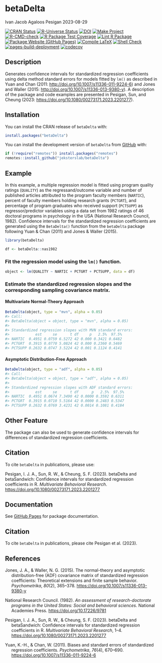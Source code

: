 betaDelta
================
Ivan Jacob Agaloos Pesigan
2023-08-29

<!-- README.md is generated from README.Rmd. Please edit that file -->
<!-- badges: start -->

[![CRAN
Status](https://www.r-pkg.org/badges/version/betaDelta)](https://cran.r-project.org/package=betaDelta)
[![R-Universe
Status](https://jeksterslab.r-universe.dev/badges/betaDelta)](https://jeksterslab.r-universe.dev)
[![DOI](https://zenodo.org/badge/DOI/10.1080/00273171.2023.2201277.svg)](https://doi.org/10.1080/00273171.2023.2201277)
[![Make
Project](https://github.com/jeksterslab/betaDelta/actions/workflows/make.yml/badge.svg)](https://github.com/jeksterslab/betaDelta/actions/workflows/make.yml)
[![R-CMD-check](https://github.com/jeksterslab/betaDelta/actions/workflows/check-full.yml/badge.svg)](https://github.com/jeksterslab/betaDelta/actions/workflows/check-full.yml)
[![R Package Test
Coverage](https://github.com/jeksterslab/betaDelta/actions/workflows/test-coverage.yml/badge.svg)](https://github.com/jeksterslab/betaDelta/actions/workflows/test-coverage.yml)
[![Lint R
Package](https://github.com/jeksterslab/betaDelta/actions/workflows/lint.yml/badge.svg)](https://github.com/jeksterslab/betaDelta/actions/workflows/lint.yml)
[![Package Website (GitHub
Pages)](https://github.com/jeksterslab/betaDelta/actions/workflows/pkgdown-gh-pages.yml/badge.svg)](https://github.com/jeksterslab/betaDelta/actions/workflows/pkgdown-gh-pages.yml)
[![Compile
LaTeX](https://github.com/jeksterslab/betaDelta/actions/workflows/latex.yml/badge.svg)](https://github.com/jeksterslab/betaDelta/actions/workflows/latex.yml)
[![Shell
Check](https://github.com/jeksterslab/betaDelta/actions/workflows/shellcheck.yml/badge.svg)](https://github.com/jeksterslab/betaDelta/actions/workflows/shellcheck.yml)
[![pages-build-deployment](https://github.com/jeksterslab/betaDelta/actions/workflows/pages/pages-build-deployment/badge.svg)](https://github.com/jeksterslab/betaDelta/actions/workflows/pages/pages-build-deployment)
[![codecov](https://codecov.io/gh/jeksterslab/betaDelta/branch/main/graph/badge.svg?token=KVLUET3DJ6)](https://codecov.io/gh/jeksterslab/betaDelta)
<!-- badges: end -->

## Description

Generates confidence intervals for standardized regression coefficients
using delta method standard errors for models fitted by `lm()` as
described in Yuan and Chan (2011:
<http://doi.org/10.1007/s11336-011-9224-6>) and Jones and Waller (2015:
<http://doi.org/10.1007/s11336-013-9380-y>). A description of the
package and code examples are presented in Pesigan, Sun, and Cheung
(2023: <https://doi.org/10.1080/00273171.2023.2201277>).

## Installation

You can install the CRAN release of `betaDelta` with:

``` r
install.packages("betaDelta")
```

You can install the development version of `betaDelta` from
[GitHub](https://github.com/jeksterslab/betaDelta) with:

``` r
if (!require("remotes")) install.packages("remotes")
remotes::install_github("jeksterslab/betaDelta")
```

## Example

In this example, a multiple regression model is fitted using program
quality ratings (`QUALITY`) as the regressand/outcome variable and
number of published articles attributed to the program faculty members
(`NARTIC`), percent of faculty members holding research grants
(`PCTGRT`), and percentage of program graduates who received support
(`PCTSUPP`) as regressor/predictor variables using a data set from 1982
ratings of 46 doctoral programs in psychology in the USA (National
Research Council, 1982). Confidence intervals for the standardized
regression coefficients are generated using the `BetaDelta()` function
from the `betaDelta` package following Yuan & Chan (2011) and Jones &
Waller (2015).

``` r
library(betaDelta)
```

``` r
df <- betaDelta::nas1982
```

### Fit the regression model using the `lm()` function.

``` r
object <- lm(QUALITY ~ NARTIC + PCTGRT + PCTSUPP, data = df)
```

### Estimate the standardized regression slopes and the corresponding sampling covariance matrix.

#### Multivariate Normal-Theory Approach

``` r
BetaDelta(object, type = "mvn", alpha = 0.05)
#> Call:
#> BetaDelta(object = object, type = "mvn", alpha = 0.05)
#> 
#> Standardized regression slopes with MVN standard errors:
#>            est     se      t df     p   2.5%  97.5%
#> NARTIC  0.4951 0.0759 6.5272 42 0.000 0.3421 0.6482
#> PCTGRT  0.3915 0.0770 5.0824 42 0.000 0.2360 0.5469
#> PCTSUPP 0.2632 0.0747 3.5224 42 0.001 0.1124 0.4141
```

#### Asymptotic Distribution-Free Approach

``` r
BetaDelta(object, type = "adf", alpha = 0.05)
#> Call:
#> BetaDelta(object = object, type = "adf", alpha = 0.05)
#> 
#> Standardized regression slopes with ADF standard errors:
#>            est     se      t df      p   2.5%  97.5%
#> NARTIC  0.4951 0.0674 7.3490 42 0.0000 0.3592 0.6311
#> PCTGRT  0.3915 0.0710 5.5164 42 0.0000 0.2483 0.5347
#> PCTSUPP 0.2632 0.0769 3.4231 42 0.0014 0.1081 0.4184
```

## Other Feature

The package can also be used to generate confidence intervals for
differences of standardized regression coefficients.

## Citation

To cite `betaDelta` in publications, please use:

Pesigan, I. J. A., Sun, R. W., & Cheung, S. F. (2023). betaDelta and
betaSandwich: Confidence intervals for standardized regression
coefficients in R. *Multivariate Behavioral Research*.
<https://doi.org/10.1080/00273171.2023.2201277>

## Documentation

See [GitHub Pages](https://jeksterslab.github.io/betaDelta/index.html)
for package documentation.

## Citation

To cite `betaDelta` in publications, please cite Pesigan et al. (2023).

## References

<div id="refs" class="references csl-bib-body hanging-indent"
line-spacing="2">

<div id="ref-Jones-Waller-2015" class="csl-entry">

Jones, J. A., & Waller, N. G. (2015). The normal-theory and asymptotic
distribution-free (ADF) covariance matrix of standardized regression
coefficients: Theoretical extensions and finite sample behavior.
*Psychometrika*, *80*(2), 365–378.
<https://doi.org/10.1007/s11336-013-9380-y>

</div>

<div id="ref-NationalResearchCouncil-1982" class="csl-entry">

National Research Council. (1982). *An assessment of research-doctorate
programs in the United States: Social and behavioral sciences*. National
Academies Press. <https://doi.org/10.17226/9781>

</div>

<div id="ref-Pesigan-Sun-Cheung-2023" class="csl-entry">

Pesigan, I. J. A., Sun, R. W., & Cheung, S. F. (2023).
<span class="nocase">betaDelta</span> and
<span class="nocase">betaSandwich</span>: Confidence intervals for
standardized regression coefficients in R. *Multivariate Behavioral
Research*, 1–4. <https://doi.org/10.1080/00273171.2023.2201277>

</div>

<div id="ref-Yuan-Chan-2011" class="csl-entry">

Yuan, K.-H., & Chan, W. (2011). Biases and standard errors of
standardized regression coefficients. *Psychometrika*, *76*(4), 670–690.
<https://doi.org/10.1007/s11336-011-9224-6>

</div>

</div>

